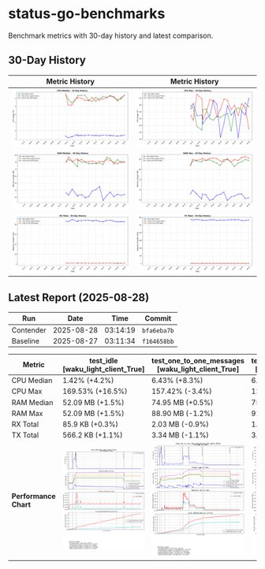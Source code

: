 # status-go-benchmarks

Benchmark metrics with 30-day history and latest comparison.

## 30-Day History

| Metric History                                         | Metric History                                     |
|--------------------------------------------------------|----------------------------------------------------|
| ![cpu_median_history.png](docs/cpu_median_history.png) | ![cpu_max_history.png](docs/cpu_max_history.png)   |
| ![ram_median_history.png](docs/ram_median_history.png) | ![ram_max_history.png](docs/ram_max_history.png)   |
| ![rx_total_history.png](docs/rx_total_history.png)     | ![tx_total_history.png](docs/tx_total_history.png) |

## Latest Report (2025-08-28)

| Run       | Date       | Time     | Commit      |
|-----------|------------|----------|-------------|
| Contender | 2025-08-28 | 03:14:19 | `bfa6eba7b` |
| Baseline  | 2025-08-27 | 03:11:34 | `f164658bb` |

| Metric                | test_idle<br>[waku_light_client_True]                                                                                            | test_one_to_one_messages<br>[waku_light_client_True]                                                                                                           | test_one_to_one_messages<br>[waku_light_client_False]                                                                                                            |
|-----------------------|----------------------------------------------------------------------------------------------------------------------------------|----------------------------------------------------------------------------------------------------------------------------------------------------------------|------------------------------------------------------------------------------------------------------------------------------------------------------------------|
| CPU Median            | 1.42% (+4.2%)                                                                                                                    | 6.43% (+8.3%)                                                                                                                                                  | 6.43% (+6.2%)                                                                                                                                                    |
| CPU Max               | 169.53% (+16.5%)                                                                                                                 | 157.42% (-3.4%)                                                                                                                                                | 125.07% (-20.2%)                                                                                                                                                 |
| RAM Median            | 52.09 MB (+1.5%)                                                                                                                 | 74.95 MB (+0.5%)                                                                                                                                               | 75.16 MB (-0.6%)                                                                                                                                                 |
| RAM Max               | 52.09 MB (+1.5%)                                                                                                                 | 88.90 MB (-1.2%)                                                                                                                                               | 91.46 MB (-1.1%)                                                                                                                                                 |
| RX Total              | 85.9 KB (+0.3%)                                                                                                                  | 2.03 MB (-0.9%)                                                                                                                                                | 1.99 MB (+1.0%)                                                                                                                                                  |
| TX Total              | 566.2 KB (+1.1%)                                                                                                                 | 3.34 MB (-1.1%)                                                                                                                                                | 3.83 MB (+0.8%)                                                                                                                                                  |
| **Performance Chart** | ![test_idle[waku_light_client_True]](benchmarks/20250828T031419_bfa6eba7b/test_idle[waku_light_client_True]-20250828-030718.png) | ![test_one_to_one_messages[waku_light_client_True]](benchmarks/20250828T031419_bfa6eba7b/test_one_to_one_messages[waku_light_client_True]-20250828-031335.png) | ![test_one_to_one_messages[waku_light_client_False]](benchmarks/20250828T031419_bfa6eba7b/test_one_to_one_messages[waku_light_client_False]-20250828-031025.png) |
